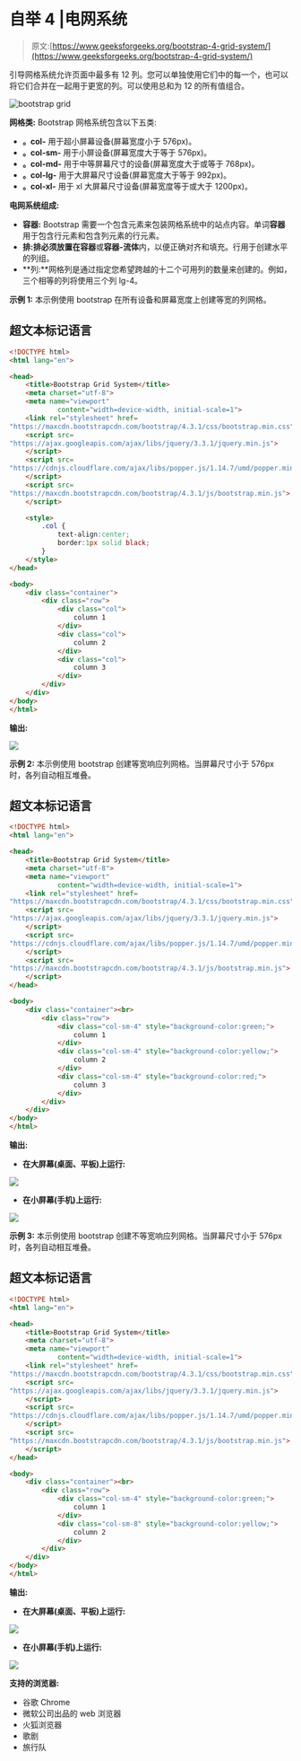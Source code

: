 # 自举 4 |电网系统

> 原文:[https://www.geeksforgeeks.org/bootstrap-4-grid-system/](https://www.geeksforgeeks.org/bootstrap-4-grid-system/)

引导网格系统允许页面中最多有 12 列。您可以单独使用它们中的每一个，也可以将它们合并在一起用于更宽的列。可以使用总和为 12 的所有值组合。

![bootstrap grid](img/5a1691b88ffe5cdd7322288147f11704.png)

**网格类:** Bootstrap 网格系统包含以下五类:

*   **。col-** 用于超小屏幕设备(屏幕宽度小于 576px)。
*   **。col-sm-** 用于小屏设备(屏幕宽度大于等于 576px)。
*   **。col-md-** 用于中等屏幕尺寸的设备(屏幕宽度大于或等于 768px)。
*   **。col-lg-** 用于大屏幕尺寸设备(屏幕宽度大于等于 992px)。
*   **。col-xl-** 用于 xl 大屏幕尺寸设备(屏幕宽度等于或大于 1200px)。

**电网系统组成:**

*   **容器:** Bootstrap 需要一个包含元素来包装网格系统中的站点内容。单词**容器**用于包含行元素和包含列元素的行元素。
*   **排:**排必须放置在**容器**或**容器-流体**内，以便正确对齐和填充。行用于创建水平的列组。
*   **列:**网格列是通过指定您希望跨越的十二个可用列的数量来创建的。例如，三个相等的列将使用三个列 lg-4。

**示例 1:** 本示例使用 bootstrap 在所有设备和屏幕宽度上创建等宽的列网格。

## 超文本标记语言

```html
<!DOCTYPE html>
<html lang="en">

<head>
    <title>Bootstrap Grid System</title>
    <meta charset="utf-8">
    <meta name="viewport"
            content="width=device-width, initial-scale=1">
    <link rel="stylesheet" href=
"https://maxcdn.bootstrapcdn.com/bootstrap/4.3.1/css/bootstrap.min.css">
    <script src=
"https://ajax.googleapis.com/ajax/libs/jquery/3.3.1/jquery.min.js">
    </script>
    <script src=
"https://cdnjs.cloudflare.com/ajax/libs/popper.js/1.14.7/umd/popper.min.js">
    </script>
    <script src=
"https://maxcdn.bootstrapcdn.com/bootstrap/4.3.1/js/bootstrap.min.js">
    </script>

    <style>
        .col {
            text-align:center;
            border:1px solid black;
        }
    </style>
</head>

<body>
    <div class="container">
        <div class="row">
            <div class="col">
                column 1
            </div>
            <div class="col">
                column 2
            </div>
            <div class="col">
                column 3
            </div>
        </div>
    </div>
</body>
</html>
```

**输出:**

![](img/cd3987971bc9a4afc630145968b26fa4.png)

**示例 2:** 本示例使用 bootstrap 创建等宽响应列网格。当屏幕尺寸小于 576px 时，各列自动相互堆叠。

## 超文本标记语言

```html
<!DOCTYPE html>
<html lang="en">

<head>
    <title>Bootstrap Grid System</title>
    <meta charset="utf-8">
    <meta name="viewport"
            content="width=device-width, initial-scale=1">
    <link rel="stylesheet" href=
"https://maxcdn.bootstrapcdn.com/bootstrap/4.3.1/css/bootstrap.min.css">
    <script src=
"https://ajax.googleapis.com/ajax/libs/jquery/3.3.1/jquery.min.js">
    </script>
    <script src=
"https://cdnjs.cloudflare.com/ajax/libs/popper.js/1.14.7/umd/popper.min.js">
    </script>
    <script src=
"https://maxcdn.bootstrapcdn.com/bootstrap/4.3.1/js/bootstrap.min.js">
    </script>
</head>

<body>
    <div class="container"><br>
        <div class="row">
            <div class="col-sm-4" style="background-color:green;">
                column 1
            </div>
            <div class="col-sm-4" style="background-color:yellow;">
                column 2
            </div>
            <div class="col-sm-4" style="background-color:red;">
                column 3
            </div>
        </div>
    </div>
</body>
</html>
```

**输出:**

*   **在大屏幕(桌面、平板)上运行:**

![](img/83f3806d71838a94d9cd26c00cf7d362.png)

*   **在小屏幕(手机)上运行:**

![](img/994f938c8080805289a41ab5a9585405.png)

**示例 3:** 本示例使用 bootstrap 创建不等宽响应列网格。当屏幕尺寸小于 576px 时，各列自动相互堆叠。

## 超文本标记语言

```html
<!DOCTYPE html>
<html lang="en">

<head>
    <title>Bootstrap Grid System</title>
    <meta charset="utf-8">
    <meta name="viewport"
            content="width=device-width, initial-scale=1">
    <link rel="stylesheet" href=
"https://maxcdn.bootstrapcdn.com/bootstrap/4.3.1/css/bootstrap.min.css">
    <script src=
"https://ajax.googleapis.com/ajax/libs/jquery/3.3.1/jquery.min.js">
    </script>
    <script src=
"https://cdnjs.cloudflare.com/ajax/libs/popper.js/1.14.7/umd/popper.min.js">
    </script>
    <script src=
"https://maxcdn.bootstrapcdn.com/bootstrap/4.3.1/js/bootstrap.min.js">
    </script>
</head>

<body>
    <div class="container"><br>
        <div class="row">
            <div class="col-sm-4" style="background-color:green;">
                column 1
            </div>
            <div class="col-sm-8" style="background-color:yellow;">
                column 2
            </div>
        </div>
    </div>
</body>
</html>
```

**输出:**

*   **在大屏幕(桌面、平板)上运行:**

![](img/6c979b42c4df54ed80b9cf29caa2cedc.png)

*   **在小屏幕(手机)上运行:**

![](img/90e4051d28ae511ae49375437cac1933.png)

**支持的浏览器:**

*   谷歌 Chrome
*   微软公司出品的 web 浏览器
*   火狐浏览器
*   歌剧
*   旅行队